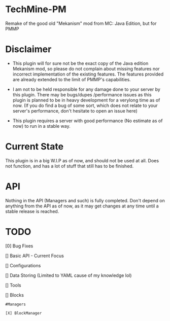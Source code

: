 # TechMine-PM
Remake of the good old "Mekanism" mod from MC: Java
Edition, but for PMMP
# Disclaimer
* This plugin will for sure not be the exact copy of 
the Java edition Mekanism mod, so please do not 
complain about missing features nor incorrect 
implementation of the existing features. The 
features provided are already extended to the limit 
of PMMP's capabilities. 

* I am not to be held responsible for any damage done
to your server by this plugin. There may be bugs/dupes
/performance issues as this plugin is planned to be 
in heavy development for a  verylong time
as of now. (If you do find a bug of some sort, which
does not relate to your server's performance, don't
hesitate to open an issue here)

* This plugin requires a server with good performance
(No estimate as of now) to run in a stable way.
# Current State
This plugin is in a big W.I.P as of now, and should
not be used at all. Does not function, and has a lot
of stuff that still has to be finished.

# API
Nothing in the API (Managers and such) is fully completed.
Don't depend on anything from the API as of now, as it
may get changes at any time until a stable release is 
reached.

# TODO
[0] Bug Fixes

[] Basic API - Current Focus

[] Configurations

[] Data Storing (Limited to YAML cause of my knowledge lol)

[] Tools

[] Blocks

    #Managers
    
    [X] BlockManager